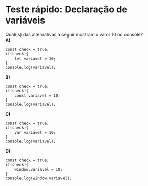 # Teste rápido: Declaração de variáveis
Qual(is) das alternativas a seguir mostram o valor 10 no console?<br>
**A)**
```
const check = true;
if(check){
    let variavel = 10;
}
console.log(variavel);
```
**B)**
```
const check = true;
if(check){
    const variavel = 10;
}
console.log(variavel);
```
**C)**
```
const check = true;
if(check){
    var variavel = 10;
}
console.log(variavel);
```
**D)**
```
const check = true;
if(check){
    window.variavel = 10;
}
console.log(window.variavel);
```